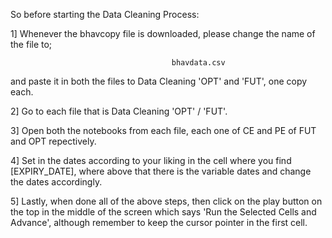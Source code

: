 So before starting the Data Cleaning Process:

1] Whenever the bhavcopy file is downloaded, please change the name of the file to;

                                        bhavdata.csv

and paste it in both the files to Data Cleaning 'OPT' and 'FUT', one copy each.

2] Go to each file that is Data Cleaning 'OPT' / 'FUT'.

3] Open both the notebooks from each file, each one of CE and PE of FUT and OPT repectively.

4] Set in the dates according to your liking in the cell where you find [EXPIRY_DATE], where above that there is
the variable dates and change the dates accordingly.

5] Lastly, when done all of the above steps, then click on the play button on the top in the middle of the screen
which says 'Run the Selected Cells and Advance', although remember to keep the cursor pointer in the first cell.